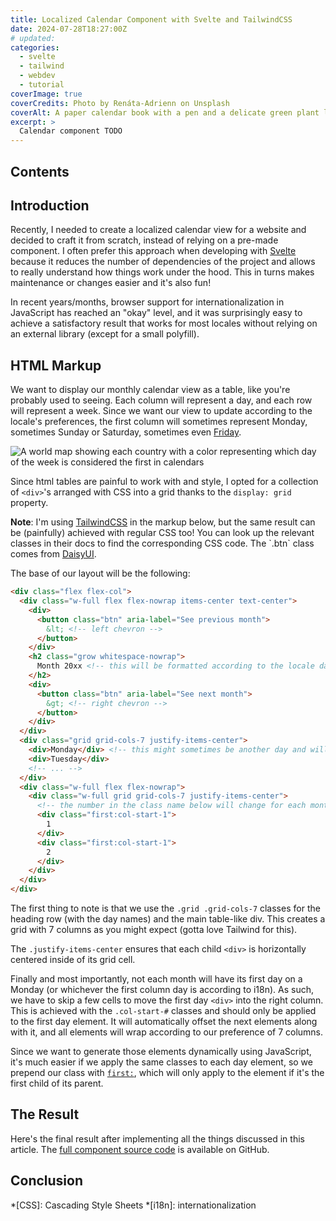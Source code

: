 ```yaml
---
title: Localized Calendar Component with Svelte and TailwindCSS
date: 2024-07-28T18:27:00Z
# updated:
categories:
  - svelte
  - tailwind
  - webdev
  - tutorial
coverImage: true
coverCredits: Photo by Renáta-Adrienn on Unsplash
coverAlt: A paper calendar book with a pen and a delicate green plant laid on top of it
excerpt: >
  Calendar component TODO
---
```


<script lang="ts">
  import map from './calendar-component-svelte-tailwind/first-day-of-week-map.png?enhanced&imgSizes=true'
  import ChatNote from '$lib/components/ChatNote.svelte'
  import Image from '$lib/components/Image.svelte'
  import LocalePicker from './calendar-component-svelte-tailwind/LocalePicker.svelte'
  import Calendar from './calendar-component-svelte-tailwind/Calendar.svelte'

  let locale = $state<string | undefined>(undefined)

  const handler = (newValue: string) => {
    locale = newValue
  }
</script>

## Contents

## Introduction

Recently, I needed to create a localized calendar view for a website and decided to craft it from scratch, instead of
relying on a pre-made component. I often prefer this approach when developing with [Svelte](https://svelte.dev/) because
it reduces the number of dependencies of the project and allows to really understand how things work under the hood.
This in turns makes maintenance or changes easier and it's also fun!

In recent years/months, browser support for internationalization in JavaScript has reached an "okay" level, and it was
surprisingly easy to achieve a satisfactory result that works for most locales without relying on an external library
(except for a small polyfill).

## HTML Markup

We want to display our monthly calendar view as a table, like you're probably used to seeing. Each column will represent
a day, and each row will represent a week. Since we want our view to update according to the locale's preferences,
the first column will sometimes represent Monday, sometimes Sunday or Saturday, sometimes even [Friday](https://en.m.wikipedia.org/wiki/Week).

<Image
  src={map}
  alt="A world map showing each country with a color representing which day of the week is considered the first in
  calendars"
  caption="World map showing the first day of the week used in different countries."
  source="https://en.m.wikipedia.org/wiki/File:First_Day_of_Week_World_Map.svg"
/>

Since html tables are painful to work with and style, I opted for a collection of `<div>`'s arranged with CSS into a
grid thanks to the `display: grid` property.

<ChatNote>
<strong>Note</strong>: I'm using <a href="https://tailwindcss.com/" rel="nofollow">TailwindCSS</a> in the markup below,
but the same result can be (painfully) achieved with regular CSS too! You can look up the relevant classes in their docs
to find the corresponding CSS code. The `.btn` class comes from
<a href="https://daisyui.com/" rel="nofollow">DaisyUI</a>.
</ChatNote>

The base of our layout will be the following:

```html
<div class="flex flex-col">
  <div class="w-full flex flex-nowrap items-center text-center">
    <div>
      <button class="btn" aria-label="See previous month">
        &lt; <!-- left chevron -->
      </button>
    </div>
    <h2 class="grow whitespace-nowrap">
      Month 20xx <!-- this will be formatted according to the locale date formatting and translated -->
    </h2>
    <div>
      <button class="btn" aria-label="See next month">
        &gt; <!-- right chevron -->
      </button>
    </div>
  </div>
  <div class="grid grid-cols-7 justify-items-center">
    <div>Monday</div> <!-- this might sometimes be another day and will be translated -->
    <div>Tuesday</div>
    <!-- ... -->
  </div>
  <div class="w-full flex flex-nowrap">
    <div class="w-full grid grid-cols-7 justify-items-center">
      <!-- the number in the class name below will change for each month -->
      <div class="first:col-start-1">
        1
      </div>
      <div class="first:col-start-1">
        2
      </div>
    </div>
  </div>
</div>
```

The first thing to note is that we use the `.grid .grid-cols-7` classes for the heading row (with the day names) and
the main table-like div. This creates a grid with 7 columns as you might expect (gotta love Tailwind for this).

The `.justify-items-center` ensures that each child `<div>` is horizontally centered inside of its grid cell.

Finally and most importantly, not each month will have its first day on a Monday (or whichever the first column day is
according to i18n). As such, we have to skip a few cells to move the first day `<div>` into the right column. This is
achieved with the `.col-start-#` classes and should only be applied to the first day element. It will automatically
offset the next elements along with it, and all elements will wrap according to our preference of 7 columns.

Since we want to generate those elements dynamically using JavaScript, it's much easier if we apply the same classes to
each day element, so we prepend our class with
[`first:`](https://tailwindcss.com/docs/hover-focus-and-other-states#first), which will only apply to the element if
it's the first child of its parent.

## The Result

Here's the final result after implementing all the things discussed in this article. The [full component source code](https://github.com/beeb/beeb-li/blob/main/src/lib/posts/calendar-component-svelte-tailwind/Calendar.svelte) is available on GitHub.

<div class="not-prose w-full">
  <LocalePicker {handler} />
  <Calendar {locale} />
</div>

## Conclusion

*[CSS]: Cascading Style Sheets
*[i18n]: internationalization